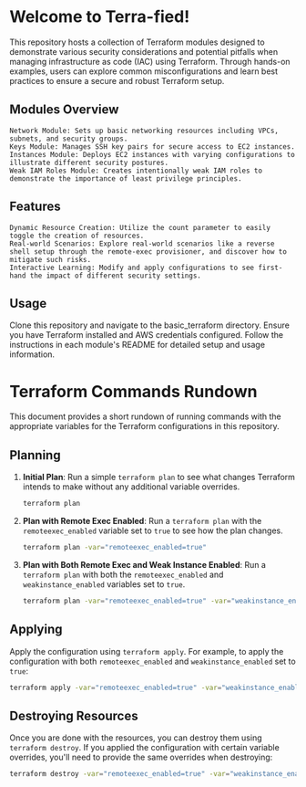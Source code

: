 # Welcome to Terra-fied!

This repository hosts a collection of Terraform modules designed to demonstrate various security considerations and potential pitfalls when managing infrastructure as code (IAC) using Terraform. Through hands-on examples, users can explore common misconfigurations and learn best practices to ensure a secure and robust Terraform setup.
## Modules Overview

    Network Module: Sets up basic networking resources including VPCs, subnets, and security groups.
    Keys Module: Manages SSH key pairs for secure access to EC2 instances.
    Instances Module: Deploys EC2 instances with varying configurations to illustrate different security postures.
    Weak IAM Roles Module: Creates intentionally weak IAM roles to demonstrate the importance of least privilege principles.

## Features

    Dynamic Resource Creation: Utilize the count parameter to easily toggle the creation of resources.
    Real-world Scenarios: Explore real-world scenarios like a reverse shell setup through the remote-exec provisioner, and discover how to mitigate such risks.
    Interactive Learning: Modify and apply configurations to see first-hand the impact of different security settings.

## Usage

Clone this repository and navigate to the basic_terraform directory. Ensure you have Terraform installed and AWS credentials configured. Follow the instructions in each module's README for detailed setup and usage information.


# Terraform Commands Rundown

This document provides a short rundown of running commands with the appropriate variables for the Terraform configurations in this repository.

## Planning

1. **Initial Plan**:
   Run a simple `terraform plan` to see what changes Terraform intends to make without any additional variable overrides.
   ```bash
   terraform plan
   ```

2. **Plan with Remote Exec Enabled**:
   Run a `terraform plan` with the `remoteexec_enabled` variable set to `true` to see how the plan changes.
   ```bash
   terraform plan -var="remoteexec_enabled=true"
   ```

3. **Plan with Both Remote Exec and Weak Instance Enabled**:
   Run a `terraform plan` with both the `remoteexec_enabled` and `weakinstance_enabled` variables set to `true`.
   ```bash
   terraform plan -var="remoteexec_enabled=true" -var="weakinstance_enabled=true"
   ```

## Applying

Apply the configuration using `terraform apply`. For example, to apply the configuration with both `remoteexec_enabled` and `weakinstance_enabled` set to `true`:
```bash
terraform apply -var="remoteexec_enabled=true" -var="weakinstance_enabled=true"
```

## Destroying Resources

Once you are done with the resources, you can destroy them using `terraform destroy`. If you applied the configuration with certain variable overrides, you'll need to provide the same overrides when destroying:
```bash
terraform destroy -var="remoteexec_enabled=true" -var="weakinstance_enabled=true"
```